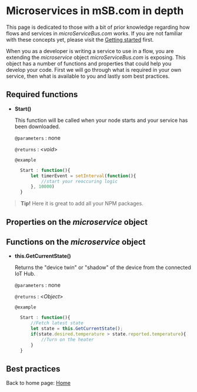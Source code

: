 # Microservices in mSB.com in depth

This page is dedicated to those with a bit of prior knowledge regarding how flows and services in *microServiceBus.com* works. If you are not familiar with these concepts yet, please visit the [Getting started](/gettingstarted/README.md) first.

When you as a developer is writing a service to use in a flow, you are extending the *microservice* object *microServiceBus.com* is exposing. This object has a number of functions and properties that could help you develop your code. First we will go through what is required in your own service, then what is available to you and lastly som best practices.

## Required functions

* **Start()**

  This function will be called when your node starts and your service has been downloaded.
  
  `@parameters` : none

  `@returns` : <_void_>

  `@example`

  ```javascript
    Start : function(){
        let timerEvent = setInterval(function(){
            //start your reoccuring logic
        }, 10000)
    }
  ```
> **Tip!**
> Here it is great to add all your NPM packages.

## Properties on the *microservice* object

## Functions on the *microservice* object

* **this.GetCurrentState()**

  Returns the "device twin" or "shadow" of the device from the connected IoT Hub.
  
  `@parameters` : none

  `@returns` : <_Object_>

  `@example`

  ```javascript
    Start : function(){
        //Fetch latest state
        let state = this.GetCurrentState();
        if(state.desired.temperature > state.reported.temperature){
            //Turn on the heater
        }
    }
  ```
## Best practices




Back to home page: [Home](/microServiceBus.docs/)